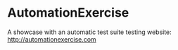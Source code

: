 # AutomationExercise
A showcase with an automatic test suite testing website: http://automationexercise.com
